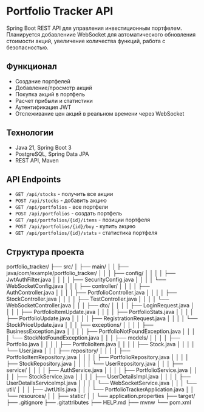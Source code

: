 # Portfolio Tracker API

Spring Boot REST API для управления инвестиционным портфелем. Планируется добавлениие WebSocket 
для автоматического обновления стоимости акций, увеличение количества функций, работа с безопасностью.

## Функционал
- Создание портфелей
- Добавление/просмотр акций
- Покупка акций в портфель
- Расчет прибыли и статистики
- Аутентификация JWT
- Отслеживание цен акций в реальном времени через WebSocket


## Технологии
- Java 21, Spring Boot 3
- PostgreSQL, Spring Data JPA
- REST API, Maven

## API Endpoints
- `GET /api/stocks` - получить все акции
- `POST /api/stocks` - добавить акцию
- `GET /api/portfolios` - все портфели
- `POST /api/portfolios` - создать портфель
- `GET /api/portfolios/{id}/items` - позиции портфеля
- `POST /api/portfolios/{id}/buy` - купить акцию
- `GET /api/portfolios/{id}/stats` - статистика портфеля

## Структура проекта
portfolio_tracker/
├── src/
│   ├── main/
│   │   ├── java/com/example/portfolio_tracker/
│   │   │   ├── config/
│   │   │   │   ├── JwtAuthFilter.java
│   │   │   │   ├── SecurityConfig.java
│   │   │   │   └── WebSocketConfig.java
│   │   │   ├── controller/
│   │   │   │   ├── AuthController.java
│   │   │   │   ├── PortfolioController.java
│   │   │   │   ├── StockController.java
│   │   │   │   ├── TestController.java
│   │   │   │   └── WebSocketController.java
│   │   │   ├── dto/
│   │   │   │   ├── LoginRequest.java
│   │   │   │   ├── PortfolioItemUpdate.java
│   │   │   │   ├── PortfolioStats.java
│   │   │   │   ├── PortfolioUpdate.java
│   │   │   │   ├── RegistrationRequest.java
│   │   │   │   └── StockPriceUpdate.java
│   │   │   ├── exceptions/
│   │   │   │   ├── BusinessException.java
│   │   │   │   ├── PortfolioNotFoundException.java
│   │   │   │   └── StockNotFoundException.java
│   │   │   ├── models/
│   │   │   │   ├── Portfolio.java
│   │   │   │   ├── PortfolioItem.java
│   │   │   │   ├── Stock.java
│   │   │   │   └── User.java
│   │   │   ├── repository/
│   │   │   │   ├── PortfolioItemRepository.java
│   │   │   │   ├── PortfolioRepository.java
│   │   │   │   ├── StockRepository.java
│   │   │   │   └── UserRepository.java
│   │   │   ├── service/
│   │   │   │   ├── AuthService.java
│   │   │   │   ├── PortfolioService.java
│   │   │   │   ├── StockService.java
│   │   │   │   ├── UserDetailsImpl.java
│   │   │   │   ├── UserDetailsServiceImpl.java
│   │   │   │   └── WebSocketService.java
│   │   │   └── util/
│   │   │       ├── JwtUtils.java
│   │   │       └── PortfolioTrackerApplication.java
│   │   └── resources/
│   │       ├── static/
│   │       └── application.properties
├── target/
├── .gitignore
├── .gitattributes
├── HELP.md
├── mvnw
└── pom.xml

